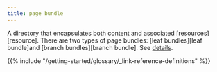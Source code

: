 ```yaml
---
title: page bundle
---
```


A directory that encapsulates both content and associated [resources][resource]. There are two types of page bundles: [leaf bundles][leaf bundle]and [branch bundles][branch bundle]. See&nbsp;[details](/content-management/page-bundles/).

{{% include "/getting-started/glossary/_link-reference-definitions" %}}
